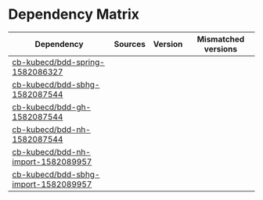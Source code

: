# Dependency Matrix

Dependency | Sources | Version | Mismatched versions
---------- | ------- | ------- | -------------------
[cb-kubecd/bdd-spring-1582086327](https://github.com/cb-kubecd/bdd-spring-1582086327.git) |  | []() | 
[cb-kubecd/bdd-sbhg-1582087544](https://github.com/cb-kubecd/bdd-sbhg-1582087544.git) |  | []() | 
[cb-kubecd/bdd-gh-1582087544](https://github.com/cb-kubecd/bdd-gh-1582087544.git) |  | []() | 
[cb-kubecd/bdd-nh-1582087544](https://github.com/cb-kubecd/bdd-nh-1582087544.git) |  | []() | 
[cb-kubecd/bdd-nh-import-1582089957](https://github.com/cb-kubecd/bdd-nh-import-1582089957.git) |  | []() | 
[cb-kubecd/bdd-sbhg-import-1582089957](https://github.com/cb-kubecd/bdd-sbhg-import-1582089957.git) |  | []() | 
